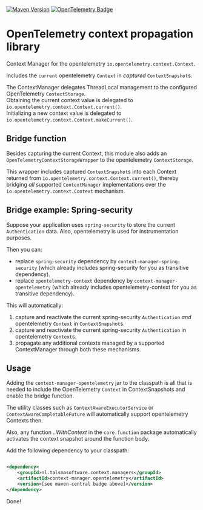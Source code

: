 [![Maven Version][maven-img]][maven]
[![OpenTelemetry Badge][opentelemetry-img]][opentelemetry]

# OpenTelemetry context propagation library

Context Manager for the opentelemetry `io.opentelemetry.context.Context`.

Includes the `current` opentelemetry `Context` in _captured_ `ContextSnapshot`s.

The ContextManager delegates ThreadLocal management to the configured OpenTelemetry `ContextStorage`.  
Obtaining the current context value is delegated to `io.opentelemetry.context.Context.current()`.  
Initializing a new context value is delegated to `io.opentelemetry.context.Context.makeCurrent()`.

## Bridge function

Besides capturing the current Context, this module also adds an `OpenTelemetryContextStorageWrapper`
to the opentelemetry `ContextStorage`.

This wrapper includes captured `ContextSnapshot`s into each Context
returned from `io.opentelemetry.context.Context.current()`,
thereby bridging _all_ supported `ContextManager` implementations over the
`io.opentelemetry.context.Context` mechanism.

## Bridge example: Spring-security

Suppose your application uses `spring-security` to store the current `Authentication` data.
Also, opentelemetry is used for instrumentation purposes.

Then you can:

- replace `spring-security` dependency by `context-manager-spring-security` (which already includes spring-security for
  you as transitive dependency).
- replace `opentelemetry-context` dependency by `context-manager-opentelemetry` (which already includes
  opentelemetry-context for you as transitive dependency).

This will automatically:

1. capture and reactivate the current spring-security `Authentication` _and_ opentelemetry `Context` in
   `ContextSnapshot`s.
2. capture and reactivate the current spring-security `Authentication` in opentelemetry `Context`s.
3. propagate any additional contexts managed by a supported ContextManager through both these mechanisms.

## Usage

Adding the `context-manager-opentelemetry` jar to the classpath
is all that is needed to include the OpenTelemetry `Context` in ContextSnapshots
and enable the bridge function.

The utility classes such as `ContextAwareExecutorService` or `ContextAwareCompletableFuture`
will automatically support opentelemetry Contexts then.

Also, any function _..WithContext_ in the `core.function` package
automatically activates the context snapshot around the function body.

Add the following dependency to your classpath:

```xml

<dependency>
    <groupId>nl.talsmasoftware.context.managers</groupId>
    <artifactId>context-manager.opentelemetry</artifactId>
    <version>[see maven-central badge above]</version>
</dependency>
```

Done!

[maven-img]: https://img.shields.io/maven-central/v/nl.talsmasoftware.context/context-propagation

[maven]: https://search.maven.org/artifact/nl.talsmasoftware.context.managers/context-manager-opentelemetry

[opentelemetry-img]: https://img.shields.io/badge/OpenTelemetry-enabled-blue.svg

[opentelemetry]: https://opentelemetry.io/
